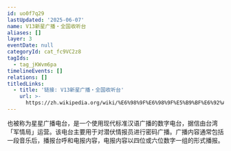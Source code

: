 ```yaml
---
id: uo0f7q29
lastUpdated: '2025-06-07'
name: V13新星广播・全国收听台
aliases: []
layer: 3
eventDate: null
categoryId: cat_fc9VC2z8
tagIds:
  - tag_jKWvm6pa
timelineEvents: []
relations: []
titledLinks:
  - title: '链接: V13新星广播・全国收听台'
    url: >-
      https://zh.wikipedia.org/wiki/%E6%98%9F%E6%98%9F%E5%B9%BF%E6%92%AD%E7%94%B5%E5%8F%B0
---
```

也被称为星星广播电台，是一个使用现代标准汉语广播的数字电台，据信由台湾「军情局」运营。该电台主要用于对潜伏情报员进行密码广播。广播内容通常包括一段音乐后，播报台呼和电报内容，电报内容以四位或六位数字一组的形式播报。
